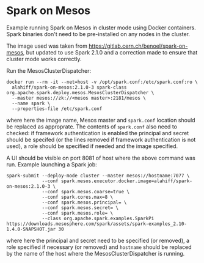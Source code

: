 # Spark on Mesos
Example running Spark on Mesos in cluster mode using Docker containers. Spark binaries don't need to be pre-installed on any nodes in the cluster.

The image used was taken from https://gitlab.cern.ch/benoel/spark-on-mesos, but updated to use Spark 2.1.0 and a correction made to ensure that cluster mode works correctly.

Run the MesosClusterDispatcher:
```
docker run --rm -it --net=host -v /opt/spark.conf:/etc/spark.conf:ro \
  alahiff/spark-on-mesos:2.1.0-3 spark-class org.apache.spark.deploy.mesos.MesosClusterDispatcher \
  --master mesos://zk://<mesos master>:2181/mesos \
  --name spark \
  --properties-file /etc/spark.conf
  ```
where here the image name, Mesos master and `spark.conf` location should be replaced as approprate. The contents of `spark.conf` also need to checked: if framework authentication is enabled the principal and secret should be specifed (or the lines removed if framework authentication is not used), a role should be specified if needed and the image specified.

A UI should be visible on port 8081 of host where the above command was run. Example launching a Spark job:
```
spark-submit --deploy-mode cluster --master mesos://hostname:7077 \
             --conf spark.mesos.executor.docker.image=alahiff/spark-on-mesos:2.1.0-3 \
             --conf spark.mesos.coarse=true \
             --conf spark.cores.max=8 \
             --conf spark.mesos.principal= \
             --conf spark.mesos.secret= \
             --conf spark.mesos.role= \
             --class org.apache.spark.examples.SparkPi https://downloads.mesosphere.com/spark/assets/spark-examples_2.10-1.4.0-SNAPSHOT.jar 30
```
where here the principal and secret need to be specified (or removed), a role specified if necessary (or removed) and `hostname` should be replaced by the name of the host where the MesosClusterDispatcher is running.
